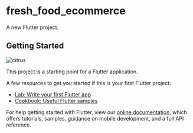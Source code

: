# fresh_food_ecommerce

A new Flutter project.

## Getting Started

![citrus](https://user-images.githubusercontent.com/12939397/155874551-bb484d36-6e32-4439-bdcb-d54c56c8e131.png)


This project is a starting point for a Flutter application.

A few resources to get you started if this is your first Flutter project:

- [Lab: Write your first Flutter app](https://flutter.dev/docs/get-started/codelab)
- [Cookbook: Useful Flutter samples](https://flutter.dev/docs/cookbook)

For help getting started with Flutter, view our
[online documentation](https://flutter.dev/docs), which offers tutorials,
samples, guidance on mobile development, and a full API reference.
